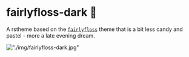# fairlyfloss-dark 🦄

A rstheme based on the [`fairlyfloss`](http://sailorhg.github.io/fairyfloss/) theme that is a bit less candy and pastel - more a late evening dream.

!["./img/fairlyfloss-dark.jpg"](https://github.com/Z3tt/fairlyfloss-dark/blob/master/img/fairlyfloss-dark.jpg)
